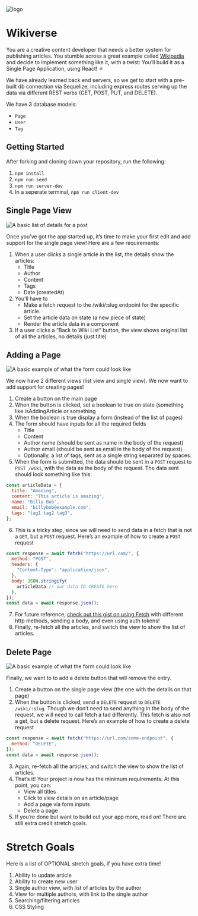 ![logo](https://user-images.githubusercontent.com/44912347/202296600-c5f247d6-9616-49db-88f0-38433429d781.jpg)

# Wikiverse

You are a creative content developer that needs a better system for publishing articles. You stumble across a great example called [Wikipedia](<https://en.wikipedia.org/wiki/React_(JavaScript_library)>) and decide to implement something like it, with a twist: You’ll build it as a Single Page Application, using React! ⚛️

We have already learned back end servers, so we get to start with a pre-built db connection via Sequelize, including express routes serving up the data via different REST verbs (GET, POST, PUT, and DELETE).

We have 3 database models:

- `Page`
- `User`
- `Tag`

## Getting Started

After forking and cloning down your repository, run the following:

1. `npm install`
2. `npm run seed`
3. `npm run server-dev`
4. In a seperate terminal, `npm run client-dev`

## Single Page View

![A basic list of details for a post](https://user-images.githubusercontent.com/44912347/202553319-5c3cd524-64ab-4524-a64c-fc2be96cf209.png)

Once you’ve got the app started up, it’s time to make your first edit and add support for the single page view! Here are a few requirements:

1. When a user clicks a single article in the list, the details show the articles:
   - Title
   - Author
   - Content
   - Tags
   - Date (createdAt)
2. You’ll have to
   - Make a fetch request to the /wiki/:slug endpoint for the specific article.
   - Set the article data on state (a new piece of state)
   - Render the article data in a component
3. If a user clicks a “Back to Wiki List” button, the view shows original list of all the articles, no details (just title)

## Adding a Page

![A basic example of what the form could look like](https://user-images.githubusercontent.com/44912347/202553670-eb39915e-3e4f-47fa-be9c-f02727b4d6e8.png)

We now have 2 different views (list view and single view). We now want to add support for creating pages!

1. Create a button on the main page
2. When the button is clicked, set a boolean to true on state (something like isAddingArticle or something
3. When the boolean is true display a form (instead of the list of pages)
4. The form should have inputs for all the required fields
   - Title
   - Content
   - Author name (should be sent as name in the body of the request)
   - Author email (should be sent as email in the body of the request)
   - Optionally, a list of tags, sent as a single string separated by spaces.
5. When the form is submitted, the data should be sent in a `POST` request to `POST /wiki`, with the data as the body of the request. The data sent should look something like this:

```js
const articleData = {
  title: "Amazing",
  content: "This article is amazing",
  name: "Billy Bob",
  email: "billybob@example.com",
  tags: "tag1 tag2 tag3",
};
```

6. This is a tricky step, since we will need to send data in a fetch that is not a `GET`, but a `POST` request. Here’s an example of how to create a `POST` request

```js
const response = await fetch("https://url.com/", {
  method: "POST",
  headers: {
    "Content-Type": "application/json",
  },
  body: JSON.stringify(
    articleData // our data TO CREATE here
  ),
});
const data = await response.json();
```

7. For future reference, [check out this gist on using Fetch](https://gist.github.com/wallacepreston/d645727890565aeb6e4168771feb7f97) with different http methods, sending a body, and even using auth tokens!
8. Finally, re-fetch all the articles, and switch the view to show the list of articles.

## Delete Page

![A basic example of what the form could look like](https://user-images.githubusercontent.com/44912347/202554199-e0e69faf-1294-4c35-9812-71176472f367.png)

Finally, we want to to add a delete button that will remove the entry.

1. Create a button on the single page view (the one with the details on that page)
2. When the button is clicked, send a `DELETE` request to `DELETE /wiki/:slug`. Though we don’t need to send anything in the body of the request, we will need to call fetch a tad differently. This fetch is also not a get, but a delete request. Here’s an example of how to create a delete request

```js
const response = await fetch("https://url.com/some-endpoint", {
  method: "DELETE",
});
const data = await response.json();
```

3. Again, re-fetch all the articles, and switch the view to show the list of articles.
4. That’s it! Your project is now has the minimum requirements. At this point, you can:
   - View all titles
   - Click to view details on an article/page
   - Add a page via form inputs
   - Delete a page
5. If you’re done but want to build out your app more, read on! There are still extra credit stretch goals.

# Stretch Goals

Here is a list of OPTIONAL stretch goals, if you have extra time!

1. Ability to update article
2. Ability to create new user
3. Single author view, with list of articles by the author
4. View for multiple authors, with link to the single author
5. Searching/filtering articles
6. CSS Styling
